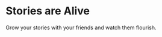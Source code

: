 Stories are Alive
====================================

Grow your stories with your friends and watch them flourish.
